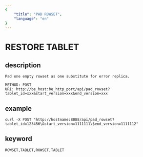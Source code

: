 ```yaml
---
{
    "title": "PAD ROWSET",
    "language": "en"
}
---
```


<!-- 
Licensed to the Apache Software Foundation (ASF) under one
or more contributor license agreements.  See the NOTICE file
distributed with this work for additional information
regarding copyright ownership.  The ASF licenses this file
to you under the Apache License, Version 2.0 (the
"License"); you may not use this file except in compliance
with the License.  You may obtain a copy of the License at

  http://www.apache.org/licenses/LICENSE-2.0

Unless required by applicable law or agreed to in writing,
software distributed under the License is distributed on an
"AS IS" BASIS, WITHOUT WARRANTIES OR CONDITIONS OF ANY
KIND, either express or implied.  See the License for the
specific language governing permissions and limitations
under the License.
-->

# RESTORE TABLET
## description
   
    Pad one empty rowset as one substitute for error replica.

    METHOD: POST
    URI: http://be_host:be_http_port/api/pad_rowset?tablet_id=xxx&start_version=xxx&end_version=xxx

## example

    curl -X POST "http://hostname:8088/api/pad_rowset?tablet_id=123456\&start_version=1111111\$end_version=1111112"

## keyword

    ROWSET,TABLET,ROWSET,TABLET
